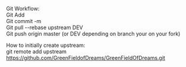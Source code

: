Git Workflow:<br />
Git Add<br /> 
Git commit -m<br />
Git pull --rebase upstream DEV<br />
Git push origin master (or DEV depending on branch your on your fork)<br />


How to initially create upstream:<br />
git remote add upstream https://github.com/GreenFieldofDreams/GreenFieldOfDreams.git<br />